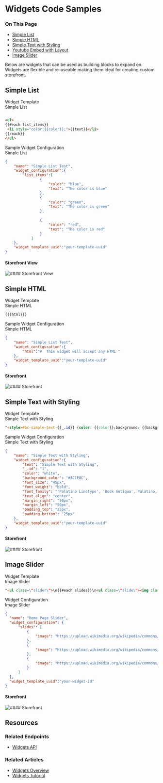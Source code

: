 # Widgets Code Samples
<div class="otp" id="no-index">
	<h3> On This Page </h3>
	<ul>
        <li><a href="#widget-code-sample_simple-list">Simple List</a></li>
        <li><a href="#widget-code-sample_simple-html">Simple HTML</a></li>
        <li><a href="#widget-code-sample_simple-text-styling">Simple Text with Styling</a></li>
        <li><a href="#widget-code-sample_you-tube-embed">Youtube Embed with Layout</a></li>
        <li><a href="#widget-code-sample_image-slider">Image Slider</a></li>
	</ul>
</div>

Below are widgets that can be used as building blocks to expand on. Widgets are flexible and re-useable making them ideal for creating custom storefront. 

<a href='#widget-code-sample_simple-list' aria-hidden='true' class='block-anchor'  id='widget-code-sample_simple-list'><i aria-hidden='true' class='linkify icon'></i></a>

## Simple List

<div class="HubBlock-header">
    <div class="HubBlock-header-title flex items-center">
        <div class="HubBlock-header-name">Widget Template</div>
    </div><div class="HubBlock-header-subtitle">Simple List</div>
</div>

<!--
title: "Widget Template"
subtitle: "Simple List"
lineNumbers: true
-->

```html

<ul>
{{#each list_items}}
 <li style="color:{{color}};">{{text}}</li>
{{/each}}
</ul>

```

<div class="HubBlock-header">
    <div class="HubBlock-header-title flex items-center">
        <div class="HubBlock-header-name">Sample Widget Configuration</div>
    </div><div class="HubBlock-header-subtitle">Simple List</div>
</div>

<!--
title: "Sample Widget Configuration"
subtitle: "Simple List"
lineNumbers: true
-->

```json
{
	"name": "Simple List Test",
	"widget_configuration":{
		"list_items":[
				{
					"color": "blue",
					"text": "The color is blue"
				},
				{
					"color": "green",
					"text": "The color is green"
				},
				
				{
					"color": "red",
					"text": "The color is red"
				}
			]
	},
	"widget_template_uuid":"your-template-uuid"
}
```

<!--
    title: #### Storefront View

    data: //s3.amazonaws.com/user-content.stoplight.io/6012/1551901776600
-->

#### Storefront View
![#### Storefront View
](//s3.amazonaws.com/user-content.stoplight.io/6012/1551901776600 "#### Storefront View
")



<a href='#widget-code-sample_simple-html' aria-hidden='true' class='block-anchor'  id='widget-code-sample_simple-html'><i aria-hidden='true' class='linkify icon'></i></a>

## Simple HTML

<div class="HubBlock-header">
    <div class="HubBlock-header-title flex items-center">
        <div class="HubBlock-header-name">Widget Template</div>
    </div><div class="HubBlock-header-subtitle">Simple HTML</div>
</div>

<!--
title: "Widget Template"
subtitle: "Simple HTML"
lineNumbers: true
-->

```html
{{{html}}}
```

<div class="HubBlock-header">
    <div class="HubBlock-header-title flex items-center">
        <div class="HubBlock-header-name">Sample Widget Configuration</div>
    </div><div class="HubBlock-header-subtitle">Simple HTML</div>
</div>

<!--
title: "Sample Widget Configuration"
subtitle: "Simple HTML"
lineNumbers: true
-->

```json
{
	"name": "Simple List Test",
	"widget_configuration":{
		"html":"#  This widget will accept any HTML "
	},
	"widget_template_uuid":"your-template-uuid"
}
```

<!--
    title: #### Storefront

    data: //s3.amazonaws.com/user-content.stoplight.io/6012/1551901919454
-->

#### Storefront
![#### Storefront
](//s3.amazonaws.com/user-content.stoplight.io/6012/1551901919454 "#### Storefront
")



<a href='#widget-code-sample_simple-text-styling' aria-hidden='true' class='block-anchor'  id='widget-code-sample_simple-text-styling'><i aria-hidden='true' class='linkify icon'></i></a>

## Simple Text with Styling

<div class="HubBlock-header">
    <div class="HubBlock-header-title flex items-center">
        <div class="HubBlock-header-name">Widget Template</div>
    </div><div class="HubBlock-header-subtitle">Simple Text with Styling</div>
</div>

<!--
title: "Widget Template"
subtitle: "Simple Text with Styling"
lineNumbers: true
-->

```html
"<style>#bc-simple-text-{{_.id}} {color: {{color}};background: {{background_color}};font-size: {{font_size}};font-style: {{font_style}};font-weight: {{font_weight}};font-family: {{font_family}};text-align: {{text_align}};margin-top: {{margin_top}};margin-bottom: {{margin_bottom}};margin-left: {{margin_left}};margin-right: {{margin_right}};padding-top: {{padding_top}};padding-bottom: {{padding_bottom}};padding-left: {{padding_left}};padding-right: {{padding_right}};}</style><p id='bc-simple-text-{{_.id}}'>{{text}}</p>"
```

<div class="HubBlock-header">
    <div class="HubBlock-header-title flex items-center">
        <div class="HubBlock-header-name">Sample Widget Configuration</div>
    </div><div class="HubBlock-header-subtitle">Simple Text with Styling</div>
</div>

<!--
title: "Sample Widget Configuration"
subtitle: "Simple Text with Styling"
lineNumbers: true
-->

```json
{
	"name": "Simple Text with Styling",
	"widget_configuration":{
		"text": "Simple Text with Styling",
		"_.id": "1",
		"color": "white",
		"background_color": "#3C1F8C",
		"font_size": "45px",
		"font_weight": "bold",
		"font_family": "'Palatino Linotype', 'Book Antiqua', Palatino, serif",
		"text_align": "center",
		"margin_right": "50px",
		"margin_left": "50px",
		"padding_top": "25px",
		"padding_bottom": "25px"
	},
	"widget_template_uuid":"your-template-uuid"
}
```

<!--
    title: #### Storefront

    data: //s3.amazonaws.com/user-content.stoplight.io/6012/1551902366345
-->

#### Storefront
![#### Storefront
](//s3.amazonaws.com/user-content.stoplight.io/6012/1551902366345 "#### Storefront
")



<a href='#widget-code-sample_image-slider' aria-hidden='true' class='block-anchor'  id='widget-code-sample_image-slider'><i aria-hidden='true' class='linkify icon'></i></a>

## Image Slider

<div class="HubBlock-header">
    <div class="HubBlock-header-title flex items-center">
        <div class="HubBlock-header-name">Widget Template</div>
    </div><div class="HubBlock-header-subtitle">Image Slider</div>
</div>

<!--
title: "Widget Template"
subtitle: "Image Slider"
lineNumbers: true
-->

```html
"<ul class=\"slider\">\n{{#each slides}}\n<ul class=\"slide\"><img class=\"mySlides\" src=\"{{image}}\"/></ul>\n{{/each}}\n</ul>\n<script>\nvar slideIndex = 0;\ncarousel();\nfunction carousel() {\nvar i;\nvar x = document.getElementsByClassName(\"mySlides\");\nfor (i = 0; i < x.length; i++) {\nx[i].style.display = \"none\"; \n}\nslideIndex++;\nif (slideIndex > x.length) {slideIndex = 1} \nx[slideIndex-1].style.display = \"block\"; \nsetTimeout(carousel, 4000); // Change image every 4 seconds\n}\n</script>"
```

<div class="HubBlock-header">
    <div class="HubBlock-header-title flex items-center">
        <div class="HubBlock-header-name">Widget Configuration</div>
    </div><div class="HubBlock-header-subtitle">Image Slider</div>
</div>

<!--
title: "Widget Configuration"
subtitle: "Image Slider"
lineNumbers: true
-->

```json
{
  "name": "Home Page Slider",
  "widget_configuration": {
      "slides": [
          {
              "image": "https://upload.wikimedia.org/wikipedia/commons/3/3f/Puppy_French_Bulldog.jpg"
          },
          {
              "image": "https://upload.wikimedia.org/wikipedia/commons/c/c1/2009-04-21_APBT_pup_on_deck.jpg"
          },
          {
              "image": "https://upload.wikimedia.org/wikipedia/commons/e/e7/Beagle_puppy_Cadet.jpg"
          }
      ]
  },
  "widget_template_uuid":"your-widget-id"
}
```

<!--
    title: #### Storefront

    data: //s3.amazonaws.com/user-content.stoplight.io/6012/1551906683783
-->

#### Storefront
![#### Storefront
](//s3.amazonaws.com/user-content.stoplight.io/6012/1551906683783 "#### Storefront
")



## Resources

### Related Endpoints
* [Widgets API](/api-reference/storefront/widgets-api)

### Related Articles
* [Widgets Overview](/api-docs/storefront/widgets/widgets-overview)
* [Widgets Tutorial](/api-docs/storefront/widgets/widgets-tutorial)

